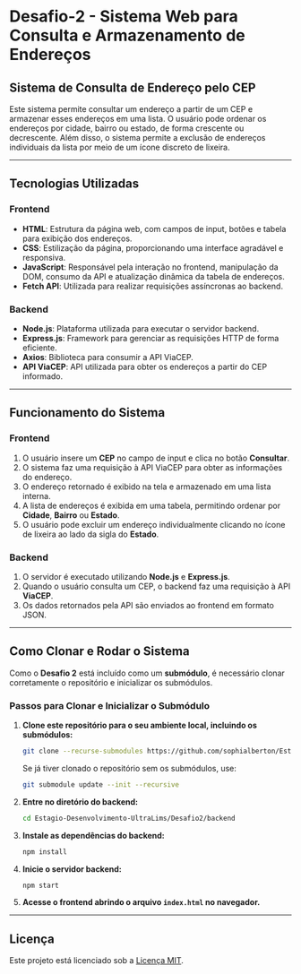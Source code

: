 # Desafio-2 - Sistema Web para Consulta e Armazenamento de Endereços

## Sistema de Consulta de Endereço pelo CEP

Este sistema permite consultar um endereço a partir de um CEP e armazenar esses endereços em uma lista. O usuário pode ordenar os endereços por cidade, bairro ou estado, de forma crescente ou decrescente. Além disso, o sistema permite a exclusão de endereços individuais da lista por meio de um ícone discreto de lixeira.

---

## Tecnologias Utilizadas

### **Frontend**
- **HTML**: Estrutura da página web, com campos de input, botões e tabela para exibição dos endereços.
- **CSS**: Estilização da página, proporcionando uma interface agradável e responsiva.
- **JavaScript**: Responsável pela interação no frontend, manipulação da DOM, consumo da API e atualização dinâmica da tabela de endereços.
- **Fetch API**: Utilizada para realizar requisições assíncronas ao backend.

### **Backend**
- **Node.js**: Plataforma utilizada para executar o servidor backend.
- **Express.js**: Framework para gerenciar as requisições HTTP de forma eficiente.
- **Axios**: Biblioteca para consumir a API ViaCEP.
- **API ViaCEP**: API utilizada para obter os endereços a partir do CEP informado.

---

## Funcionamento do Sistema

### **Frontend**
1. O usuário insere um **CEP** no campo de input e clica no botão **Consultar**.
2. O sistema faz uma requisição à API ViaCEP para obter as informações do endereço.
3. O endereço retornado é exibido na tela e armazenado em uma lista interna.
4. A lista de endereços é exibida em uma tabela, permitindo ordenar por **Cidade**, **Bairro** ou **Estado**.
5. O usuário pode excluir um endereço individualmente clicando no ícone de lixeira ao lado da sigla do **Estado**.

### **Backend**
1. O servidor é executado utilizando **Node.js** e **Express.js**.
2. Quando o usuário consulta um CEP, o backend faz uma requisição à API **ViaCEP**.
3. Os dados retornados pela API são enviados ao frontend em formato JSON.

---

## Como Clonar e Rodar o Sistema

Como o **Desafio 2** está incluído como um **submódulo**, é necessário clonar corretamente o repositório e inicializar os submódulos.

### **Passos para Clonar e Inicializar o Submódulo**

1. **Clone este repositório para o seu ambiente local, incluindo os submódulos:**
   ```bash
   git clone --recurse-submodules https://github.com/sophialberton/Estagio-Desenvolvimento-UltraLims.git
   ```

   Se já tiver clonado o repositório sem os submódulos, use:
   ```bash
   git submodule update --init --recursive
   ```

2. **Entre no diretório do backend:**
   ```bash
   cd Estagio-Desenvolvimento-UltraLims/Desafio2/backend
   ```

3. **Instale as dependências do backend:**
   ```bash
   npm install
   ```

4. **Inicie o servidor backend:**
   ```bash
   npm start
   ```

5. **Acesse o frontend abrindo o arquivo `index.html` no navegador.**

---

## Licença

Este projeto está licenciado sob a [Licença MIT](https://opensource.org/licenses/MIT).

